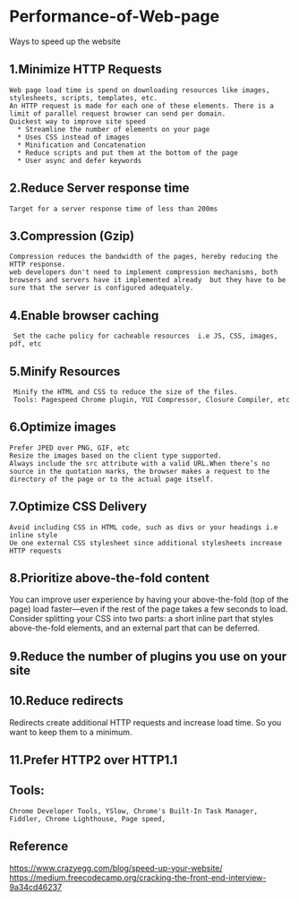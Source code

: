 # Performance-of-Web-page
Ways to speed up the website 

## 1.Minimize HTTP Requests
    Web page load time is spend on downloading resources like images, stylesheets, scripts, templates, etc. 
    An HTTP request is made for each one of these elements. There is a limit of parallel request browser can send per domain.
    Quickest way to improve site speed
      * Streamline the number of elements on your page
      * Uses CSS instead of images
      * Minification and Concatenation
      * Reduce scripts and put them at the bottom of the page
      * User async and defer keywords
## 2.Reduce Server response time
    Target for a server response time of less than 200ms
## 3.Compression (Gzip)      
    Compression reduces the bandwidth of the pages, hereby reducing the HTTP response. 
    web developers don't need to implement compression mechanisms, both browsers and servers have it implemented already  but they have to be sure that the server is configured adequately.
## 4.Enable browser caching
     Set the cache policy for cacheable resources  i.e JS, CSS, images, pdf, etc
## 5.Minify Resources
     Minify the HTML and CSS to reduce the size of the files.
     Tools: Pagespeed Chrome plugin, YUI Compressor, Closure Compiler, etc
## 6.Optimize images
    Prefer JPED over PNG, GIF, etc
    Resize the images based on the client type supported.
    Always include the src attribute with a valid URL.When there’s no source in the quotation marks, the browser makes a request to the directory of the page or to the actual page itself. 
## 7.Optimize CSS Delivery
    Avoid including CSS in HTML code, such as divs or your headings i.e inline style
    Ue one external CSS stylesheet since additional stylesheets increase HTTP requests
## 8.Prioritize above-the-fold content
   You can improve user experience by having your above-the-fold (top of the page) load faster—even if the rest of the page takes a few seconds to load.
   Consider splitting your CSS into two parts: a short inline part that styles above-the-fold elements, and an external part that can be deferred.
## 9.Reduce the number of plugins you use on your site
## 10.Reduce redirects
   Redirects create additional HTTP requests and increase load time. So you want to keep them to a minimum.
## 11.Prefer HTTP2 over HTTP1.1

## Tools:
    Chrome Developer Tools, YSlow, Chrome's Built-In Task Manager, Fiddler, Chrome Lighthouse, Page speed,

## Reference
https://www.crazyegg.com/blog/speed-up-your-website/
https://medium.freecodecamp.org/cracking-the-front-end-interview-9a34cd46237

